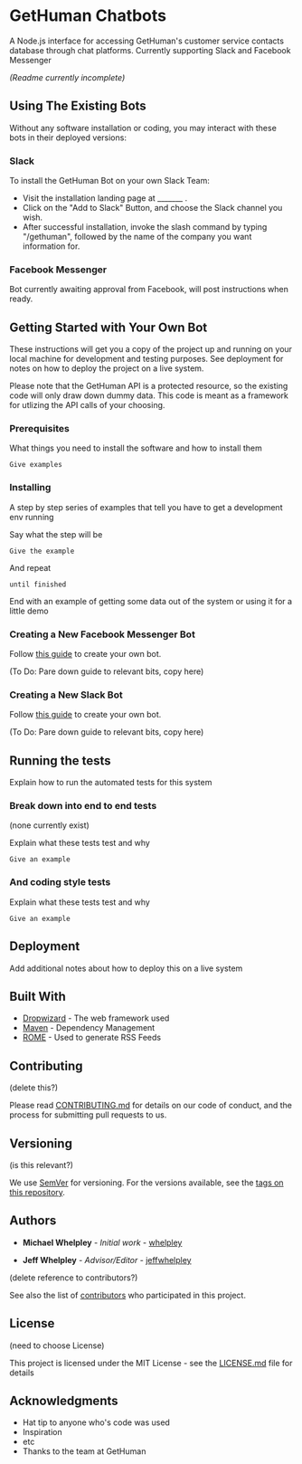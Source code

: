 # GetHuman Chatbots

A Node.js interface for accessing GetHuman's customer service contacts database through chat platforms. Currently supporting Slack and Facebook Messenger

*(Readme currently incomplete)*

## Using The Existing Bots

Without any software installation or coding, you may interact with these bots in their deployed versions:

### Slack

To install the GetHuman Bot on your own Slack Team:

* Visit the installation landing page at _______ .
* Click on the "Add to Slack" Button, and choose the Slack channel you wish.
* After successful installation, invoke the slash command by typing "/gethuman", followed by the name of the company you want information for.

### Facebook Messenger

Bot currently awaiting approval from Facebook, will post instructions when ready.

## Getting Started with Your Own Bot

These instructions will get you a copy of the project up and running on your local machine for development and testing purposes. See deployment for notes on how to deploy the project on a live system.

Please note that the GetHuman API is a protected resource, so the existing code will only draw down dummy data. This code is meant as a framework for utlizing the API calls of your choosing.

### Prerequisites

What things you need to install the software and how to install them

```
Give examples
```

### Installing

A step by step series of examples that tell you have to get a development env running

Say what the step will be

```
Give the example
```

And repeat

```
until finished
```

End with an example of getting some data out of the system or using it for a little demo

### Creating a New Facebook Messenger Bot

Follow [this guide](https://github.com/jw84/messenger-bot-tutorial) to create your own bot.

(To Do: Pare down guide to relevant bits, copy here)

### Creating a New Slack Bot

Follow [this guide](https://github.com/mccreath/isitup-for-slack/blob/master/docs/TUTORIAL.md) to create your own bot.

(To Do: Pare down guide to relevant bits, copy here)

## Running the tests

Explain how to run the automated tests for this system

### Break down into end to end tests

(none currently exist)

Explain what these tests test and why

```
Give an example
```

### And coding style tests

Explain what these tests test and why

```
Give an example
```

## Deployment

Add additional notes about how to deploy this on a live system

## Built With

* [Dropwizard](http://www.dropwizard.io/1.0.2/docs/) - The web framework used
* [Maven](https://maven.apache.org/) - Dependency Management
* [ROME](https://rometools.github.io/rome/) - Used to generate RSS Feeds

## Contributing

(delete this?)

Please read [CONTRIBUTING.md](https://gist.github.com/PurpleBooth/b24679402957c63ec426) for details on our code of conduct, and the process for submitting pull requests to us.

## Versioning

(is this relevant?)

We use [SemVer](http://semver.org/) for versioning. For the versions available, see the [tags on this repository](https://github.com/your/project/tags).

## Authors

* **Michael Whelpley** - *Initial work* - [whelpley](https://github.com/whelpley)

* **Jeff Whelpley** - *Advisor/Editor* - [jeffwhelpley](https://github.com/jeffwhelpley)

(delete reference to contributors?)

See also the list of [contributors](https://github.com/your/project/contributors) who participated in this project.

## License

(need to choose License)

This project is licensed under the MIT License - see the [LICENSE.md](LICENSE.md) file for details

## Acknowledgments


* Hat tip to anyone who's code was used
* Inspiration
* etc
* Thanks to the team at GetHuman
